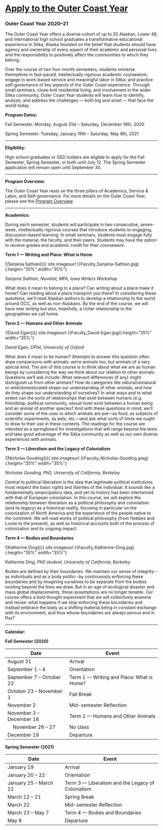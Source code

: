 # [Apply to the Outer Coast Year](https://fs29.formsite.com/Gd7elL/1rgug3ug6t/index.html)

### Outer Coast Year 2020–21

The Outer Coast Year offers a diverse cohort of up to 20 Alaskan, Lower 48, and international high school graduates a transformative educational experience in Sitka, Alaska founded on the belief that students should have agency and ownership of every aspect of their academic and personal lives and the responsibility to positively affect the communities to which they belong.

Over the course of two four-month semesters, students immerse themselves in fast-paced, intellectually rigorous academic coursework; engage in work-based service and meaningful labor in Sitka; and practice self-governance of key aspects of the Outer Coast experience. Through small seminars, close-knit residential living, and involvement in the wider Sitka community, Outer Coast Year students will learn how to identify, analyze, and address the challenges — both big and small — that face the world today.

<strong>Program Dates:</strong>

Fall Semester: Monday, August 31st – Saturday, December 19th, 2020

Spring Semester: Tuesday, January 19th – Saturday, May 8th, 2021

***

<strong>Eligibility:</strong>

High school graduates or GED holders are eligible to apply for the Fall Semester, Spring Semester, or both until July 12. The Spring Semester application will remain open until September 30.

***

<strong>Program Overview:</strong>

The Outer Coast Year rests on the three pillars of Academics, Service & Labor, and Self-governance. For more details on the Outer Coast Year, please see the <a class="blue-text text-lighten-1" href="https://docs.google.com/document/d/1XniH45s2ML6hB-8IsiKOtQ00FPKloqC_js4NkeU41ZY/edit" target="_blank">Program Overview</a>.

***

<strong>Academics:</strong>

During each semester, students will participate in two consecutive, seven-week, intellectually rigorous courses that introduce students to engaging, discussion-based learning. In small seminars, students must engage fully with the material, the faculty, and their peers. Students may have the option to receive grades and academic credit for their coursework.

<strong>Term 1 — Writing and Place: What is Home</strong>

<!-- This inserts Sanjena’s headshot -->
![Sanjena Sathian]({{ site.imagesurl }}Faculty_Sanjena-Sathian.jpg){:height="35%" width="35%"}

_Sanjena Sathian, Novelist, MFA, Iowa Writers Workshop_

What does it mean to belong to a place? Can writing about a place make it home? Can reading about a place transport you there? In considering these questions, we'll read Alaskan authors to develop a relationship to the world around OCC, as well as non-Alaskans. By the end of the course, we will have new writing but also, hopefully, a richer relationship to the geographies we call home.

<strong>Term 2 — Humans and Other Animals</strong>

<!-- This inserts the David’s headshot -->
![David Egan]({{ site.imagesurl }}Faculty_David-Egan.jpg){:height="35%" width="35%"}

_David Egan, DPhil, University of Oxford_

What does it mean to be human? Attempts to answer this question often draw comparisons with animals: we’re animals too, but animals of a very special kind. The aim of this course is to think about what we are as human beings by considering the way we think about our relation to other animals. Questions we’ll ask include: What relevant differences (if any) might distinguish us from other animals? How do categories like natural/unnatural or wild/domesticated shape our understanding of other animals, and how do they shape our understanding of ourselves? In what ways and to what extent can the sorts of relationships that exist between humans (e.g. friendship, political community, sexual love) exist between a human being and an animal of another species? And with these questions in mind, we’ll consider some of the uses to which animals are put—as food, as subjects of scientific experiments, as pets, etc.—and ask what sorts of limits we ought to draw to their use in these contexts. The readings for the course are intended as a springboard for investigations that will range beyond the texts and take good advantage of the Sitka community as well as our own diverse experiences with animals.

<strong>Term 3 — Liberalism and the Legacy of Colonialism</strong>

<!-- This inserts Nicholas’s headshot -->
![Nicholas Gooding]({{ site.imagesurl }}Faculty_Nicholas-Gooding.jpeg){:height="35%" width="35%"}

_Nicholas Gooding, PhD, University of California, Berkeley_

Central to political liberalism is the idea that legitimate political institutions must respect the basic rights and liberties of the individual. It sounds like a fundamentally emancipatory idea, and yet its history has been intertwined with that of European colonialism. In this course, we will explore the relationship between liberalism as a political philosophy and colonialism (and its legacy) as a historical reality, focusing in particular on the colonization of North America and the experience of the people native to the continent. We will read works of political philosophy (from Hobbes and Locke to the present), as well as historical accounts both of the process of colonization and its ongoing impact.

<strong>Term 4 — Bodies and Boundaries</strong>

<!-- This inserts Katherine’s headshot -->
![Katherine Ding]({{ site.imagesurl }}Faculty_Katherine-Ding.jpg){:height="35%" width="35%"}

_Katherine Ding, PhD student, University of California, Berkeley_

Bodies are defined by their boundaries. We maintain our sense of integrity--as individuals and as a body politic--by continuously enforcing these boundaries and by imagining ourselves to be separate from the bodies existing beyond the lines we draw. But in an age of ecological disaster and mass global displacements, these assumptions are no longer tenable. Our course offers a bold thought experiment that we will collectively examine and revise: what happens if we stop enforcing these boundaries and instead embrace the body as a shifting material being in constant exchange with its environment, and thus whose boundaries are always porous and in flux?

***

<strong>Calendar:</strong>

<strong>Fall Semester (2020)</strong>

| Date          | Event     |
| ------------- | ------------- |
| August 31 | Arrival  |
| September 1 – 4   | Orientation |
| September 7 – October 22  | Term 1 — Writing and Place: What is Home? |
| October 23 – November 1 | Fall Break |
| November 2  | Mid-semester Reflection  |
| November 3 – December 18  | Term 2 — Humans and Other Animals |
| &nbsp; &nbsp; November 26 – 27  | No class  |
| December 19  | Departure |

<strong>Spring Semester (2021)</strong>

| Date          | Event     |
| ------------- | ------------- |
| January 19 | Arrival  |
| January 20 – 22 | Orientation |
| January 25 – March 11 &nbsp; &nbsp; &nbsp; &nbsp; &nbsp; | Term 3 — Liberalism and the Legacy of Colonialism |
| March 12 – 21 | Spring Break |
| March 22 | Mid-semester Reflection  |
| March 23 – May 7 | Term 4 — Bodies and Boundaries |
| May 8 | Departure |


